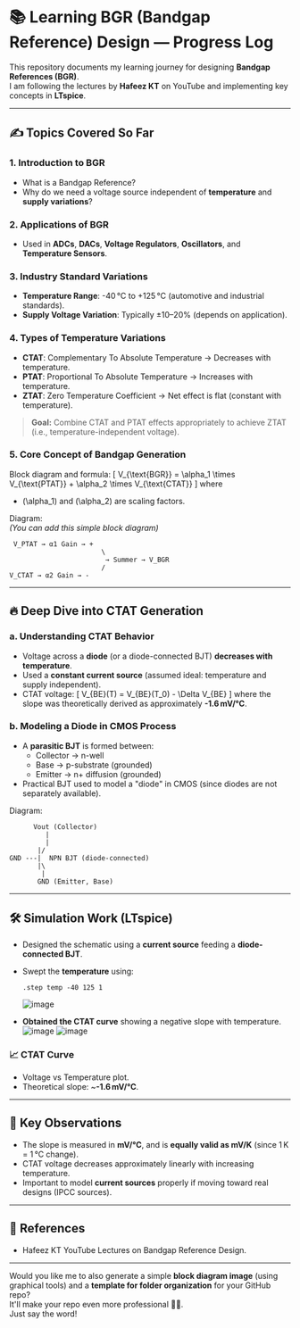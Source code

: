 # 📚 Learning BGR (Bandgap Reference) Design — Progress Log

This repository documents my learning journey for designing **Bandgap References (BGR)**.  
I am following the lectures by **Hafeez KT** on YouTube and implementing key concepts in **LTspice**.

---
## ✍️ Topics Covered So Far

### 1. Introduction to BGR
- What is a Bandgap Reference?
- Why do we need a voltage source independent of **temperature** and **supply variations**?

### 2. Applications of BGR
- Used in **ADCs**, **DACs**, **Voltage Regulators**, **Oscillators**, and **Temperature Sensors**.

### 3. Industry Standard Variations
- **Temperature Range**: -40 °C to +125 °C (automotive and industrial standards).
- **Supply Voltage Variation**: Typically ±10–20% (depends on application).

### 4. Types of Temperature Variations
- **CTAT**: Complementary To Absolute Temperature → Decreases with temperature.
- **PTAT**: Proportional To Absolute Temperature → Increases with temperature.
- **ZTAT**: Zero Temperature Coefficient → Net effect is flat (constant with temperature).

> **Goal:** Combine CTAT and PTAT effects appropriately to achieve ZTAT (i.e., temperature-independent voltage).

### 5. Core Concept of Bandgap Generation
Block diagram and formula:
\[
V_{\text{BGR}} = \alpha_1 \times V_{\text{PTAT}} + \alpha_2 \times V_{\text{CTAT}}
\]
where
- \(\alpha_1\) and \(\alpha_2\) are scaling factors.

Diagram:  
*(You can add this simple block diagram)*  
```
 V_PTAT → α1 Gain → +
                       \
                        → Summer → V_BGR
                       /
V_CTAT → α2 Gain → -
```

---
## 🔥 Deep Dive into CTAT Generation

### a. Understanding CTAT Behavior
- Voltage across a **diode** (or a diode-connected BJT) **decreases with temperature**.
- Used a **constant current source** (assumed ideal: temperature and supply independent).
- CTAT voltage:
  \[
  V_{BE}(T) = V_{BE}(T_0) - \Delta V_{BE}
  \]
where the slope was theoretically derived as approximately **-1.6 mV/°C**.

### b. Modeling a Diode in CMOS Process
- A **parasitic BJT** is formed between:
  - Collector → n-well
  - Base → p-substrate (grounded)
  - Emitter → n+ diffusion (grounded)
- Practical BJT used to model a "diode" in CMOS (since diodes are not separately available).

Diagram:  

```
      Vout (Collector)
         |
         |
       |/
GND ---|  NPN BJT (diode-connected)
       |\
        |
       GND (Emitter, Base)
```

---
## 🛠️ Simulation Work (LTspice)

- Designed the schematic using a **current source** feeding a **diode-connected BJT**.
- Swept the **temperature** using:
  ```plaintext
  .step temp -40 125 1
  ```
  ![image](https://github.com/user-attachments/assets/9f0f8d03-ab1d-4818-8d9e-02e369cf7333)

- **Obtained the CTAT curve** showing a negative slope with temperature.
![image](https://github.com/user-attachments/assets/cd1645d6-1d08-4b47-aacb-c08136d11a17)
![image](https://github.com/user-attachments/assets/b54a8b24-26c9-4a44-aab0-492e26918225)


### 📈 CTAT Curve
- Voltage vs Temperature plot.
- Theoretical slope: ~**-1.6 mV/°C**.

---
## 🧠 Key Observations

- The slope is measured in **mV/°C**, and is **equally valid as mV/K** (since 1 K = 1 °C change).
- CTAT voltage decreases approximately linearly with increasing temperature.
- Important to model **current sources** properly if moving toward real designs (IPCC sources).
  
---
## 📎 References
- Hafeez KT YouTube Lectures on Bandgap Reference Design.


---

Would you like me to also generate a simple **block diagram image** (using graphical tools) and a **template for folder organization** for your GitHub repo?  
It'll make your repo even more professional 📂✨.  
Just say the word!
